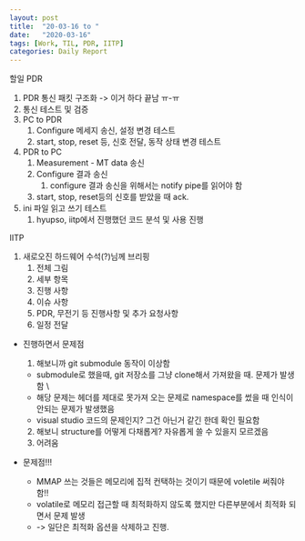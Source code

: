 ```yaml
---
layout: post
title:  "20-03-16 to "
date:   "2020-03-16"
tags: [Work, TIL, PDR, IITP]
categories: Daily Report 
---
```


할일
PDR
1. PDR 통신 패킷 구조화 -> 이거 하다 끝남 ㅠ-ㅠ 
2. 통신 테스트 및 검증
3. PC to PDR
   1. Configure 메세지 송신, 설정 변경 테스트
   2. start, stop, reset 등, 신호 전달, 동작 상태 변경 테스트
4. PDR to PC
   1. Measurement - MT data 송신
   2. Configure 결과 송신
      1. configure 결과 송신을 위해서는 notify pipe를 읽어야 함
   3. start, stop, reset등의 신호를 받았을 때 ack.
5. ini 파일 읽고 쓰기 테스트 
   1. hyupso, iitp에서 진행했던 코드 분석 및 사용 진행


IITP
1. 새로오진 하드웨어 수석(?)님께 브리핑
   1. 전체 그림
   2. 세부 항목
   3. 진행 사항
   4. 이슈 사항
   5. PDR, 무전기 등 진행사항 및 추가 요청사항
   6. 일정 전달


* 진행하면서 문제점
  1. 해보니까 git submodule 동작이 이상함
    - submodule로 했을때, git 저장소를 그냥 clone해서 가져왔을 때. 문제가 발생함 \
    - 해당 문제는 헤더를 제대로 못가져 오는 문제로 namespace를 썼을 때 인식이 안되는 문제가 발생했음
    - visual studio 코드의 문제인지? 그건 아닌거 같긴 한데 확인 필요함
  2. 해보니 structure를 어떻게 다채롭게? 자유롭게 쓸 수 있을지 모르겠음
  3. 어려움


* 문제점!!!
    - MMAP 쓰는 것들은 메모리에 집적 컨택하는 것이기 때문에 voletile 써줘야함!!
    - volatile로 메모리 접근할 때 최적화하지 않도록 했지만 다른부분에서 최적화 되면서 문제 발생
    - -> 일단은 최적화 옵션을 삭제하고 진행.

